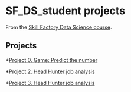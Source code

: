 # SF_DS_student projects 

From the [Skill Factory Data Science course](https://apps.skillfactory.ru/learning/course).

## Projects

*[Project 0. Game: Predict the number](https://github.com/AnaSemina/SF_DS_student/tree/main/project_0)


*[Project 2. Head Hunter job analysis](https://github.com/AnaSemina/SF_DS_student/blob/main/PROJECT_2/Project_2.ipynb)


*[Project 3. Head Hunter job analysis](https://github.com/AnaSemina/SF_DS_student/blob/main/PROJECT_3/asemina-hotels-predict.ipynb)
